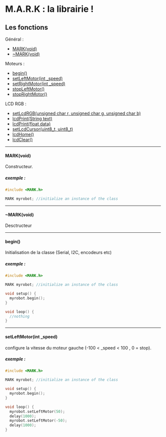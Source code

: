 # M.A.R.K : la librairie ! 
## Les fonctions
Général  : <br />
* [MARK(void)](https://github.com/generationrobots-lab/MARK/wiki/Librairie#markvoid)
* [~MARK(void)](https://github.com/generationrobots-lab/MARK/wiki/Librairie/#markvoid-1) 

Moteurs : <br />

* [begin()](https://github.com/generationrobots-lab/MARK/wiki/Librairie/#begin)
* [setLeftMotor(int _speed)](https://github.com/generationrobots-lab/MARK/wiki/Librairie/#setleftmotorint-_speed)
* [setRightMotor(int _speed)]()
* [stopLeftMotor()]()
* [stopRightMotor()]()

LCD RGB : 

* [setLcdRGB(unsigned char r, unsigned char g, unsigned char b)]()
* [lcdPrint(String text)]()
* [lcdPrint(float data)]()
* [setLcdCursor(uint8_t, uint8_t)]()
* [lcdHome()]()
* [lcdClear()]()
<!---
* []()
* []()
* []()
* []()
* []()
* []()
* []()
* []()
* []()
* []()
* []()
* []()
* []()
* []()
* []()
* []()
* []()
* []()
* []()
* []()
* []()
* []()
* []()
* []()
* []()
* []()
--->

---

#### MARK(void)
Constructeur. 
##### exemple : 

```c++
#include <MARK.h>

MARK myrobot; //initialize an instance of the class
```

---

#### ~MARK(void)
Desctructeur

---

#### begin()
Initialisation de la classe (Serial, I2C, encodeurs etc)
##### exemple : 

```c++
#include <MARK.h>

MARK myrobot; //initialize an instance of the class

void setup() {
  myrobot.begin();
}

void loop() {
  //nothing
}

```

---

#### setLeftMotor(int _speed)
configure la vitesse du moteur gauche (-100 < _speed < 100 , 0 = stop).
##### exemple : 

```c++
#include <MARK.h>

MARK myrobot; //initialize an instance of the class

void setup() {
  myrobot.begin();
}

void loop() {
  myrobot.setLeftMotor(50);
  delay(1000);
  myrobot.setLeftMotor(-50);
  delay(1000);
}

```